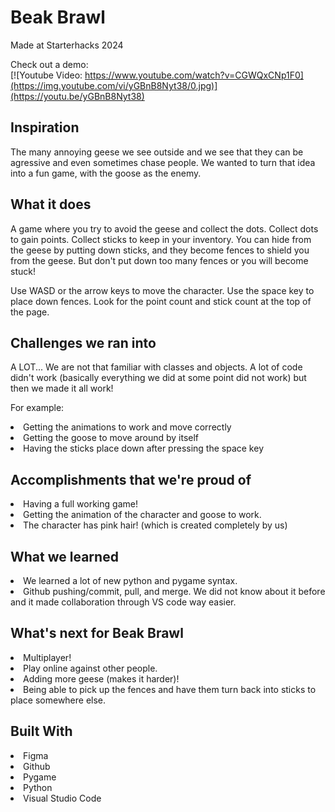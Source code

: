 <h1>Beak Brawl</h1>

<p>Made at Starterhacks 2024</p>

Check out a demo:<br>
[![Youtube Video: https://www.youtube.com/watch?v=CGWQxCNp1F0](https://img.youtube.com/vi/yGBnB8Nyt38/0.jpg)](https://youtu.be/yGBnB8Nyt38)

<h2>Inspiration</h2>
The many annoying geese we see outside and we see that they can be agressive and even sometimes chase people. We wanted to turn that idea into a fun game, with the goose as the enemy.

<h2>What it does</h2>
A game where you try to avoid the geese and collect the dots. Collect dots to gain points. Collect sticks to keep in your inventory. You can hide from the geese by putting down sticks, and they become fences to shield you from the geese. But don't put down too many fences or you will become stuck!
<p>Use WASD or the arrow keys to move the character. Use the space key to place down fences. Look for the point count and stick count at the top of the page.</p>

<h2>Challenges we ran into</h2>
A LOT... We are not that familiar with classes and objects. A lot of code didn't work (basically everything we did at some point did not work) but then we made it all work!
<p>For example:</p>
<li>Getting the animations to work and move correctly</li>
<li>Getting the goose to move around by itself</li>
<li>Having the sticks place down after pressing the space key</li>


<h2>Accomplishments that we're proud of</h2>
<li>Having a full working game!</li>
<li>Getting the animation of the character and goose to work.</li> 
<li>The character has pink hair! (which is created completely by us)</li>

<h2>What we learned</h2>
<li>We learned a lot of new python and pygame syntax.</li>
<li>Github pushing/commit, pull, and merge. We did not know about it before and it made collaboration through VS code way easier. </li>

<h2>What's next for Beak Brawl</h2>
<li>Multiplayer!</li> 
<li>Play online against other people.</li> 
<li>Adding more geese (makes it harder)!</li>
<li>Being able to pick up the fences and have them turn back into sticks to place somewhere else.</li>

<h2>Built With</h2>
<li>Figma</li>
<li>Github</li>
<li>Pygame</li>
<li>Python</li>
<li>Visual Studio Code</li>
